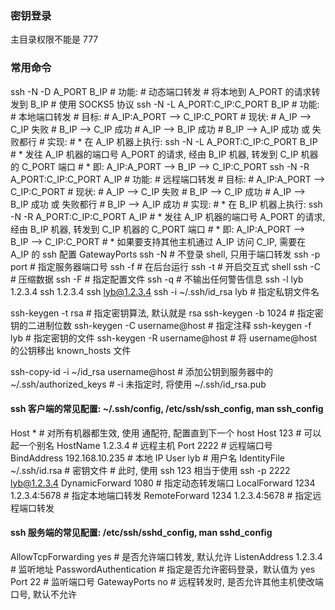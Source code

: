 
### 密钥登录
主目录权限不能是 777

### 常用命令
ssh -N -D A_PORT B_IP
            # 功能:
            #   动态端口转发
            #   将本地到 A_PORT 的请求转发到 B_IP
            #   使用 SOCKS5 协议
ssh -N -L A_PORT:C_IP:C_PORT B_IP
            # 功能:
            #   本地端口转发
            # 目标:
            #    A_IP:A_PORT --> C_IP:C_PORT
            # 现状:
            #    A_IP --> C_IP 失败
            #    B_IP --> C_IP 成功
            #    A_IP --> B_IP 成功
            #    B_IP --> A_IP 成功 或 失败都行
            # 实现:
            #   * 在 A_IP 机器上执行: ssh -N -L A_PORT:C_IP:C_PORT B_IP
            #   * 发往 A_IP 机器的端口号 A_PORT 的请求, 经由 B_IP 机器, 转发到 C_IP 机器的 C_PORT 端口
            #   * 即: A_IP:A_PORT --> B_IP --> C_IP:C_PORT
ssh -N -R A_PORT:C_IP:C_PORT A_IP
            # 功能:
            #   远程端口转发
            # 目标:
            #    A_IP:A_PORT --> C_IP:C_PORT
            # 现状:
            #    A_IP --> C_IP 失败
            #    B_IP --> C_IP 成功
            #    A_IP --> B_IP 成功 或 失败都行
            #    B_IP --> A_IP 成功
            # 实现:
            #   * 在 B_IP 机器上执行: ssh -N -R A_PORT:C_IP:C_PORT A_IP
            #   * 发往 A_IP 机器的端口号 A_PORT 的请求, 经由 B_IP 机器, 转发到 C_IP 机器的 C_PORT 端口
            #   * 即: A_IP:A_PORT --> B_IP --> C_IP:C_PORT
            #   * 如果要支持其他主机通过 A_IP 访问 C_IP, 需要在 A_IP 的 ssh 配置 GatewayPorts
ssh -N             # 不登录 shell, 只用于端口转发
ssh -p port        # 指定服务器端口号
ssh -f             # 在后台运行
ssh -t             # 开启交互式 shell
ssh -C             # 压缩数据
ssh -F             # 指定配置文件
ssh -q             # 不输出任何警告信息
ssh -l lyb 1.2.3.4
ssh        1.2.3.4
ssh    lyb@1.2.3.4
ssh -i ~/.ssh/id_rsa lyb # 指定私钥文件名

ssh-keygen -t rsa              # 指定密钥算法, 默认就是 rsa
ssh-keygen -b 1024             # 指定密钥的二进制位数
ssh-keygen -C username@host    # 指定注释
ssh-keygen -f lyb              # 指定密钥的文件
ssh-keygen -R username@host    # 将 username@host 的公钥移出 known_hosts 文件

ssh-copy-id -i ~/id_rsa username@host # 添加公钥到服务器中的 ~/.ssh/authorized_keys
                                      # -i 未指定时, 将使用 ~/.ssh/id_rsa.pub

#### ssh 客户端的常见配置: ~/.ssh/config, /etc/ssh/ssh_config, man ssh_config
Host *                          # 对所有机器都生效, 使用 通配符, 配置直到下一个 host
Host 123                        # 可以起一个别名
HostName 1.2.3.4                # 远程主机
Port 2222                       # 远程端口号
BindAddress 192.168.10.235      # 本地 IP
User lyb                        # 用户名
IdentityFile ~/.ssh/id.rsa      # 密钥文件
                                # 此时, 使用 ssh 123 相当于使用 ssh -p 2222 lyb@1.2.3.4
DynamicForward 1080             # 指定动态转发端口
LocalForward  1234 1.2.3.4:5678 # 指定本地端口转发
RemoteForward 1234 1.2.3.4:5678 # 指定远程端口转发

#### ssh 服务端的常见配置: /etc/ssh/sshd_config, man sshd_config
AllowTcpForwarding yes     # 是否允许端口转发, 默认允许
ListenAddress 1.2.3.4      # 监听地址
PasswordAuthentication     # 指定是否允许密码登录，默认值为 yes
Port 22                    # 监听端口号
GatewayPorts no            # 远程转发时, 是否允许其他主机使改端口号, 默认不允许


